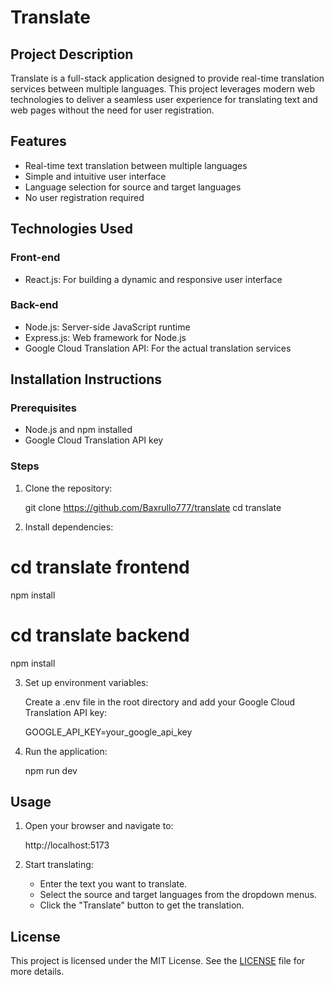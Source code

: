 # Translate

## Project Description

Translate is a full-stack application designed to provide real-time translation services between multiple languages. This project leverages modern web technologies to deliver a seamless user experience for translating text and web pages without the need for user registration.

## Features

- Real-time text translation between multiple languages
- Simple and intuitive user interface
- Language selection for source and target languages
- No user registration required

## Technologies Used

### Front-end

- React.js: For building a dynamic and responsive user interface
 

### Back-end

- Node.js: Server-side JavaScript runtime
- Express.js: Web framework for Node.js
- Google Cloud Translation API: For the actual translation services

## Installation Instructions

### Prerequisites

- Node.js and npm installed
- Google Cloud Translation API key

### Steps

1. Clone the repository:

  
   git clone https://github.com/Baxrullo777/translate
   cd translate
   
2. Install dependencies:

  
 # cd translate frontend
   npm install
 
 # cd translate backend
   npm install
   
3. Set up environment variables:

   Create a .env file in the root directory and add your Google Cloud Translation API key:

  
   GOOGLE_API_KEY=your_google_api_key
   
4. Run the application:

  
   npm run dev
   

## Usage

1. Open your browser and navigate to:

  
   http://localhost:5173   
2. Start translating:

   - Enter the text you want to translate.
   - Select the source and target languages from the dropdown menus.
   - Click the "Translate" button to get the translation.

  

## License

This project is licensed under the MIT License. See the [LICENSE](LICENSE) file for more details.

 